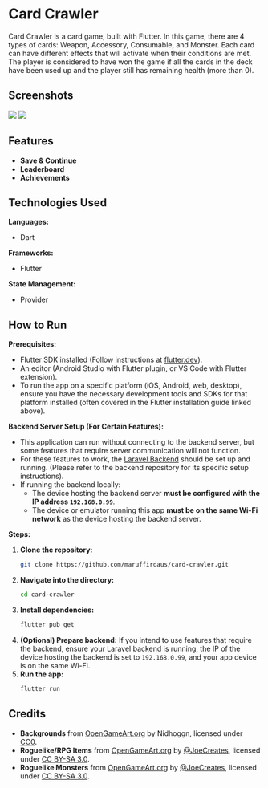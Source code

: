 # Card Crawler

Card Crawler is a card game, built with Flutter. In this game, there are 4 types of cards: Weapon, Accessory, Consumable, and Monster. Each card can have different effects that will activate when their conditions are met. The player is considered to have won the game if all the cards in the deck have been used up and the player still has remaining health (more than 0).

## Screenshots

<img src="https://github.com/user-attachments/assets/bb087549-2d71-4090-bc20-77ae6fc8b341">
<img src="https://github.com/user-attachments/assets/e39b031a-f69a-4fce-8e7a-7b7d705fc8ff">

## Features

* **Save & Continue**
* **Leaderboard**
* **Achievements**

## Technologies Used

**Languages:**

* Dart

**Frameworks:**

* Flutter

**State Management:**

* Provider

## How to Run

**Prerequisites:**

* Flutter SDK installed (Follow instructions at [flutter.dev](https://docs.flutter.dev/get-started/install)).
* An editor (Android Studio with Flutter plugin, or VS Code with Flutter extension).
* To run the app on a specific platform (iOS, Android, web, desktop), ensure you have the necessary development tools and SDKs for that platform installed (often covered in the Flutter installation guide linked above).

**Backend Server Setup (For Certain Features):**

* This application can run without connecting to the backend server, but some features that require server communication will not function.
* For these features to work, the [Laravel Backend](https://github.com/Rubricate12/API_cardcrawler) should be set up and running. (Please refer to the backend repository for its specific setup instructions).
* If running the backend locally:
    * The device hosting the backend server **must be configured with the IP address `192.168.0.99`**.
    * The device or emulator running this app **must be on the same Wi-Fi network** as the device hosting the backend server.

**Steps:**

1.  **Clone the repository:**
    ```bash
    git clone https://github.com/maruffirdaus/card-crawler.git
    ```
2.  **Navigate into the directory:**
    ```bash
    cd card-crawler
    ```
3.  **Install dependencies:**
    ```bash
    flutter pub get
    ```
4.  **(Optional) Prepare backend:** If you intend to use features that require the backend, ensure your Laravel backend is running, the IP of the device hosting the backend is set to `192.168.0.99`, and your app device is on the same Wi-Fi.
5.  **Run the app:**
    ```bash
    flutter run
    ```

## Credits

* **Backgrounds** from [OpenGameArt.org](https://opengameart.org/content/backgrounds-3) by Nidhoggn, licensed under [CC0](https://creativecommons.org/publicdomain/zero/1.0/).
* **Roguelike/RPG Items** from [OpenGameArt.org](https://opengameart.org/content/roguelikerpg-items) by [@JoeCreates](https://x.com/JoeCreates), licensed under [CC BY-SA 3.0](https://creativecommons.org/licenses/by-sa/3.0/).
* **Roguelike Monsters** from [OpenGameArt.org](https://opengameart.org/content/roguelike-monsters) by [@JoeCreates](https://x.com/JoeCreates), licensed under [CC BY-SA 3.0](https://creativecommons.org/licenses/by-sa/3.0/).
